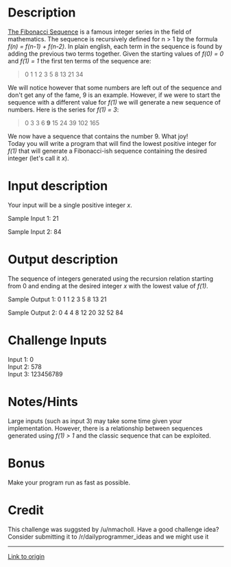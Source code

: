 # Description

[The Fibonacci Sequence](https://en.wikipedia.org/wiki/Fibonacci_number) is a famous integer series in the field of mathematics. The sequence is recursively defined for n > 1 by the formula *f(n) = f(n-1) + f(n-2)*. In plain english, each term in the sequence is found by adding the previous two terms together.  Given the starting values of *f(0) = 0* and *f(1) = 1* the first ten terms of the sequence are:

> 0 1 1 2 3 5 8 13 21 34

We will notice however that some numbers are left out of the sequence and don't get any of the fame, 9 is an example. However, if we were to start the sequence with a different value for *f(1)* we will generate a new sequence of numbers. Here is the series for *f(1) = 3*:

> 0 3 3 6 **9** 15 24 39 102 165

We now have a sequence that contains the number 9. What joy!  
Today you will write a program that will find the lowest positive integer for *f(1)* that will generate a Fibonacci-ish sequence containing the desired integer (let's call it *x*).

# Input description  
Your input will be a single positive integer *x*.

Sample Input 1: 21  

Sample Input 2: 84  


# Output description  
The sequence of integers generated using the recursion relation starting from 0 and ending at the desired integer *x* with the lowest value of *f(1)*.

Sample Output 1: 0 1 1 2 3 5 8 13 21

Sample Output 2: 0 4 4 8 12 20 32 52 84

# Challenge Inputs

Input 1: 0  
Input 2: 578  
Input 3: 123456789  

# Notes/Hints
Large inputs (such as input 3) may take some time given your implementation. However, there is a relationship between sequences generated using *f(1) > 1* and the classic sequence that can be exploited.

# Bonus
Make your program run as fast as possible.

# Credit

This challenge was suggsted by /u/nmacholl. Have a good challenge idea?  Consider submitting it to /r/dailyprogrammer_ideas and we might use it

---

[Link to origin](https://www.reddit.com/r/dailyprogrammer/3opin7)